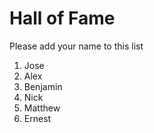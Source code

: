 # Hall of Fame
Please add your name to this list

1. Jose
2. Alex
3. Benjamin
4. Nick
5. Matthew
6. Ernest
